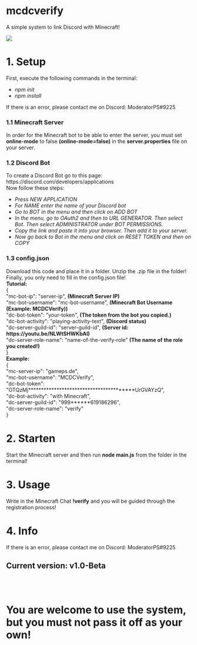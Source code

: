 # mcdcverify
A simple system to link Discord with Minecraft!

<img src=“/IMG_0716.PNG“>

<h1>1. Setup</h1>
First, execute the following commands in the terminal:
<ul>		
<li><i>npm init</i></li>		
<li><i>npm install</i></li>	
</ul>
If there is an error, please contact me on Discord: ModeratorPS#9225
<h3>1.1 Minecraft Server</h3>
In order for the Minecraft bot to be able to enter the server, you must set <strong>online-mode</strong> to false <strong>(online-mode=false)</strong> in the <strong>server.properties</strong> file on your server.
<h3>1.2 Discord Bot</h3>
To create a Discord Bot go to this page: https://discord.com/developers/applications <br>
Now follow these steps:
<ul>		
<li><i>Press NEW APPLICATION</i></li>		
<li><i>For NAME enter the name of your Discord bot</i></li>
<li><i>Go to BOT in the menu and then click on ADD BOT</i></li>
<li><i>In the menu, go to OAuth2 and then to URL GENERATOR. Then select Bot. Then select ADMINISTRATOR under BOT PERMISSIONS.</i></li>
<li><i>Copy the link and paste it into your browser. Then add it to your server.</i></li>
<li><i>Now go back to Bot in the menu and click on RESET TOKEN and then on COPY</i></li>
</ul>
<h3>1.3 config.json</h3>
Download this code and place it in a folder. Unzip the .zip file in the folder! <br>
Finally, you only need to fill in the config.json file! <br>
<strong>Tutorial:</strong><br>
{<br>
    "mc-bot-ip": "server-ip", <strong>(Minecraft Server IP)</strong><br>
    "mc-bot-username": "mc-bot-username", <strong>(Minecraft Bot Username (Example: MCDCVerify))</strong><br>
    "dc-bot-token": "your-token", <strong>(The token from the bot you copied.)</strong><br>
    "dc-bot-activity": "playing-activity-text", <strong>(Discord status)</strong><br>
    "dc-server-guild-id": "server-guild-id", <strong>(Server id: https://youtu.be/NLWtSHWKbAI)</strong><br>
    "dc-server-role-name": "name-of-the-verify-role" <strong>(The name of the role you created!)</strong><br>
}<br>
<strong>Example:</strong><br>
{<br>
    "mc-server-ip": "gameps.de",<br>
    "mc-bot-username": "MCDCVerify",<br>
    "dc-bot-token": "OTQzMj****************************************UrGVAYzQ",<br>
    "dc-bot-activity": "with Minecraft",<br>
    "dc-server-guild-id": "999******619186296",<br>
    "dc-server-role-name": "verify"<br>
}<br>
<h1>2. Starten</h1>
Start the Minecraft server and then run <strong>node main.js</strong> from the folder in the terminal!
<h1>3. Usage</h1>
Write in the Minecraft Chat <strong>!verify</strong> and you will be guided through the registration process!
<h1>4. Info</h1>
If there is an error, please contact me on Discord: ModeratorPS#9225
<h2>Current version: v1.0-Beta</h2> <br><br>
<h1>You are welcome to use the system, but you must not pass it off as your own!</h1>
